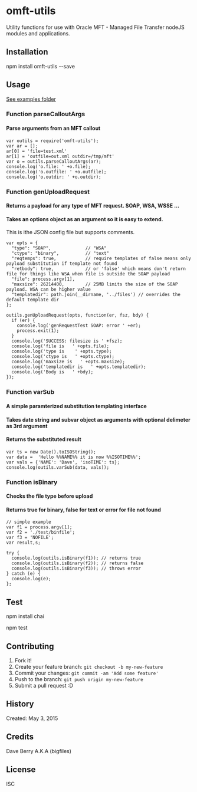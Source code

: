 
# omft-utils

Utility functions for use with Oracle MFT - Managed File Transfer nodeJS modules and applications.

## Installation

npm install omft-utils --save

## Usage

[See examples folder](examples)

### Function parseCalloutArgs
#### Parse arguments from an MFT callout

    var outils = require('omft-utils');
    var ar = [];
    ar[0] = 'file=test.xml'
    ar[1] = 'outfile=out.xml outdir=/tmp/mft'
    var o = outils.parseCalloutArgs(ar);
    console.log('o.file: ' +o.file);
    console.log('o.outfile: ' +o.outfile);
    console.log('o.outdir: ' +o.outdir);


### Function genUploadRequest 
#### Returns a payload for any type of MFT request. SOAP, WSA, WSSE ... 
#### Takes an options object as an argument so it is easy to extend.

This is ithe JSON config file but supports comments.

```
var opts = {
  "type": "SOAP",             // "WSA"
  "ctype": "binary",          // "text" 
  "reqtemps": true,           // require templates of false means only payload substitution if template not found
  "retbody": true,            // or 'false' which means don't return file for things like WSA when file is outside the SOAP payload 
  "file": process.argv[1],
  "maxsize": 26214400,        // 25MB limits the size of the SOAP payload. WSA can be higher value
  "templatedir": path.join(__dirname, '../files') // overrides the default template dir
};

outils.genUploadRequest(opts, function(er, fsz, bdy) {
  if (er) {
    console.log('genRequestTest SOAP: error ' +er);
    process.exit(1);
  }
  console.log('SUCCESS: filesize is ' +fsz);
  console.log('file is   ' +opts.file);
  console.log('type is    ' +opts.type);
  console.log('ctype is   ' +opts.ctype);
  console.log('maxsize is   ' +opts.maxsize);
  console.log('templatedir is   ' +opts.templatedir);
  console.log('Body is   ' +bdy);
});
```

### Function varSub
#### A simple paramterized substitution templating interface
#### Takes date string and subvar object as arguments with optional delimeter as 3rd argument
#### Returns the substituted result
```
var ts = new Date().toISOString();
var data =  'Hello %%NAME%% it is now %%ISOTIME%%';
var vals = {'NAME': 'Dave', 'isoTIME': ts};
console.log(outils.varSub(data, vals));
```

### Function isBinary
#### Checks the file type before upload
#### Returns true for binary, false for text or error for file not found

```
// simple example
var f1 = process.argv[1];
var f2 = './test/binfile';
var f3 = 'NOFILE';
var result,s;

try {
  console.log(outils.isBinary(f1)); // returns true
  console.log(outils.isBinary(f2)); // returns false
  console.log(outils.isBinary(f3)); // throws error
} catch (e) {
  console.log(e);
};
```

## Test

npm install chai

npm test

## Contributing

1. Fork it!
2. Create your feature branch: `git checkout -b my-new-feature`
3. Commit your changes: `git commit -am 'Add some feature'`
4. Push to the branch: `git push origin my-new-feature`
5. Submit a pull request :D

## History

Created: May 3, 2015

## Credits

Dave Berry A.K.A (bigfiles)

## License

ISC
